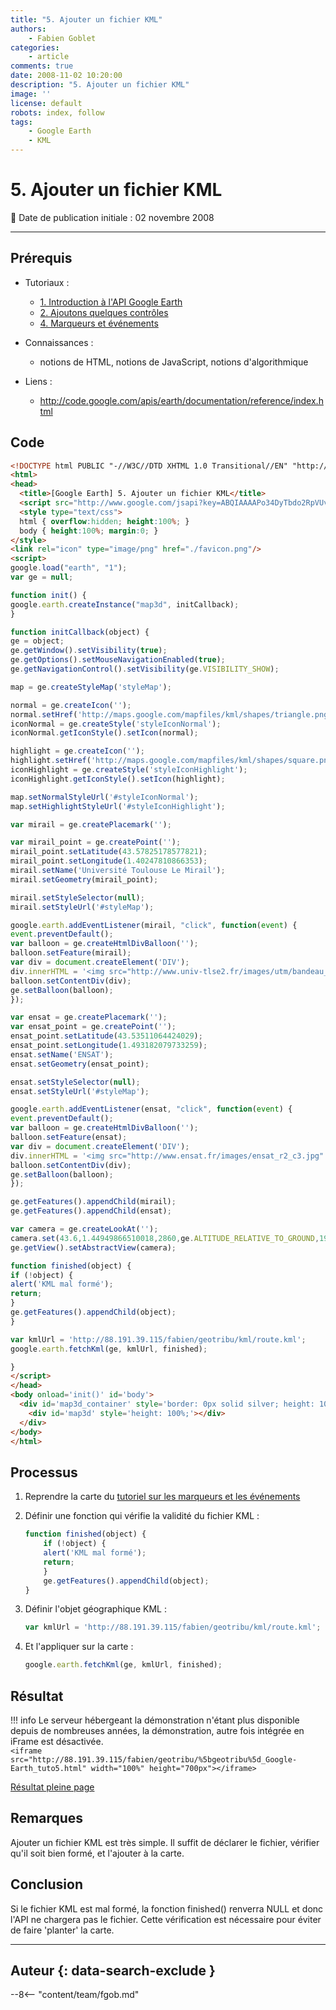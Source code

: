```yaml
---
title: "5. Ajouter un fichier KML"
authors:
    - Fabien Goblet
categories:
    - article
comments: true
date: 2008-11-02 10:20:00
description: "5. Ajouter un fichier KML"
image: ''
license: default
robots: index, follow
tags:
    - Google Earth
    - KML
---
```


# 5. Ajouter un fichier KML

:calendar: Date de publication initiale : 02 novembre 2008

----

## Prérequis

- Tutoriaux :
    - [1. Introduction à l'API Google Earth](2008-11-02_2-ajoutons-quelques-controles.md)
    - [2. Ajoutons quelques contrôles](2008-11-02_2-ajoutons-quelques-controles.md)
    - [4. Marqueurs et événements](2008-11-02_4-marqueurs-et-evenements.md)

- Connaissances :
    - notions de HTML, notions de JavaScript, notions d'algorithmique

- Liens :
    - <http://code.google.com/apis/earth/documentation/reference/index.html>

## Code

```html
<!DOCTYPE html PUBLIC "-//W3C//DTD XHTML 1.0 Transitional//EN" "http://www.w3.org/TR/xhtml1/DTD/xhtml1-transitional.dtd">
<html>
<head>
  <title>[Google Earth] 5. Ajouter un fichier KML</title>
  <script src="http://www.google.com/jsapi?key=ABQIAAAAPo34DyTbdo2RpVUvdvK1qxTVkAM76o12Ue_ZZqmwjROaqOyBLhQVBCYY9lnsLXH3mdZLo-PWW8Z1DQ"></script>
  <style type="text/css">
  html { overflow:hidden; height:100%; }
  body { height:100%; margin:0; }
</style>
<link rel="icon" type="image/png" href="./favicon.png"/>
<script>
google.load("earth", "1");
var ge = null;

function init() {
google.earth.createInstance("map3d", initCallback);
}

function initCallback(object) {
ge = object;
ge.getWindow().setVisibility(true);
ge.getOptions().setMouseNavigationEnabled(true);
ge.getNavigationControl().setVisibility(ge.VISIBILITY_SHOW);

map = ge.createStyleMap('styleMap');

normal = ge.createIcon('');
normal.setHref('http://maps.google.com/mapfiles/kml/shapes/triangle.png');
iconNormal = ge.createStyle('styleIconNormal');
iconNormal.getIconStyle().setIcon(normal);

highlight = ge.createIcon('');
highlight.setHref('http://maps.google.com/mapfiles/kml/shapes/square.png');
iconHighlight = ge.createStyle('styleIconHighlight');
iconHighlight.getIconStyle().setIcon(highlight);

map.setNormalStyleUrl('#styleIconNormal');
map.setHighlightStyleUrl('#styleIconHighlight');

var mirail = ge.createPlacemark('');

var mirail_point = ge.createPoint('');
mirail_point.setLatitude(43.57825178577821);
mirail_point.setLongitude(1.40247810866353);
mirail.setName('Université Toulouse Le Mirail');
mirail.setGeometry(mirail_point);

mirail.setStyleSelector(null);
mirail.setStyleUrl('#styleMap');

google.earth.addEventListener(mirail, "click", function(event) {
event.preventDefault();
var balloon = ge.createHtmlDivBalloon('');
balloon.setFeature(mirail);
var div = document.createElement('DIV');
div.innerHTML = '<img src="http://www.univ-tlse2.fr/images/utm/bandeau_011.jpg" onclick="window.open(\'http://www.univ-tlse2.fr\')">';
balloon.setContentDiv(div);
ge.setBalloon(balloon);
});

var ensat = ge.createPlacemark('');
var ensat_point = ge.createPoint('');
ensat_point.setLatitude(43.53511064424029);
ensat_point.setLongitude(1.493182079733259);
ensat.setName('ENSAT');
ensat.setGeometry(ensat_point);

ensat.setStyleSelector(null);
ensat.setStyleUrl('#styleMap');

google.earth.addEventListener(ensat, "click", function(event) {
event.preventDefault();
var balloon = ge.createHtmlDivBalloon('');
balloon.setFeature(ensat);
var div = document.createElement('DIV');
div.innerHTML = '<img src="http://www.ensat.fr/images/ensat_r2_c3.jpg" onclick="window.open(\'http://www.ensat.fr\')">';
balloon.setContentDiv(div);
ge.setBalloon(balloon);
});

ge.getFeatures().appendChild(mirail);
ge.getFeatures().appendChild(ensat);

var camera = ge.createLookAt('');
camera.set(43.6,1.44949866510018,2860,ge.ALTITUDE_RELATIVE_TO_GROUND,190,75,10000);
ge.getView().setAbstractView(camera);

function finished(object) {
if (!object) {
alert('KML mal formé');
return;
}
ge.getFeatures().appendChild(object);
}

var kmlUrl = 'http://88.191.39.115/fabien/geotribu/kml/route.kml';
google.earth.fetchKml(ge, kmlUrl, finished);

}
</script>
</head>
<body onload='init()' id='body'>
  <div id='map3d_container' style='border: 0px solid silver; height: 100%; width: 100%;'>
    <div id='map3d' style='height: 100%;'></div>
  </div>
</body>
</html>
```

## Processus

1. Reprendre la carte du [tutoriel sur les marqueurs et les événements](2008-09-15_interfacer-openlayers-avec-un-serveur-wfs-mapserver.md)

2. Définir une fonction qui vérifie la validité du fichier KML :  

    ```javascript
    function finished(object) {  
        if (!object) {  
        alert('KML mal formé');  
        return;  
        }  
        ge.getFeatures().appendChild(object);  
    }
    ```

3. Définir l'objet géographique KML :  

    ```javascript
    var kmlUrl = 'http://88.191.39.115/fabien/geotribu/kml/route.kml';
    ```

4. Et l'appliquer sur la carte :  

    ```javascript
    google.earth.fetchKml(ge, kmlUrl, finished);
    ```

## Résultat

!!! info
    Le serveur hébergeant la démonstration n'étant plus disponible depuis de nombreuses années, la démonstration, autre fois intégrée en iFrame est désactivée.  
    `<iframe src="http://88.191.39.115/fabien/geotribu/%5bgeotribu%5d_Google-Earth_tuto5.html" width="100%" height="700px"></iframe>`

[Résultat pleine page](http://88.191.39.115/fabien/geotribu/%5bgeotribu%5d_Google-Earth_tuto5.html)

## Remarques

Ajouter un fichier KML est très simple. Il suffit de déclarer le fichier, vérifier qu'il soit bien formé, et l'ajouter à la carte.

## Conclusion

Si le fichier KML est mal formé, la fonction finished() renverra NULL et donc l'API ne chargera pas le fichier.
Cette vérification est nécessaire pour éviter de faire 'planter' la carte.

----

## Auteur {: data-search-exclude }

--8<-- "content/team/fgob.md"

